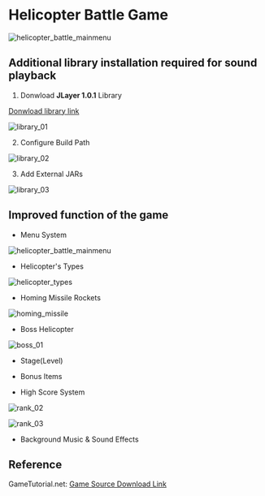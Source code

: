 # Helicopter Battle Game

![helicopter_battle_mainmenu](./img/helicopter_battle_mainmenu.png)

## Additional library installation required for sound playback 

1. Donwload **JLayer 1.0.1** Library

[Donwload library link](http://www.javazoom.net/javalayer/sources.html)

![library_01](./img/library_01.png)

2. Configure Build Path

![library_02](./img/library_02.png)

3. Add External JARs

![library_03](./img/library_03.png)



## Improved function of the game

- Menu System

![helicopter_battle_mainmenu](./img/helicopter_battle_mainmenu.png)

- Helicopter's Types

![helicopter_types](./img/helicopter_types.png)

- Homing Missile Rockets

![homing_missile](./img/homing_missile.png)

- Boss Helicopter

![boss_01](./img/boss_01.png)

- Stage(Level)



- Bonus Items



- High Score System

![rank_02](./img/rank_02.png)

![rank_03](./img/rank_03.png)

- Background Music & Sound Effects





## Reference

GameTutorial.net: [Game Source Download Link](http://www.gametutorial.net/article/Animation---Helicopter-Bettle)